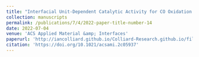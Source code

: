```yaml
---
title: "Interfacial Unit-Dependent Catalytic Activity for CO Oxidation over Cerium Oxysulfate Cluster Assemblies"
collection: manuscripts
permalink: /publications/7/4/2022-paper-title-number-14
date: 2022-07-04
venue: 'ACS Applied Material &amp; Interfaces'
paperurl: 'http://iancolliard.github.io/Colliard-Research.github.io/files/paper14.pdf'
citation: 'https://doi.org/10.1021/acsami.2c05937'
---
```

